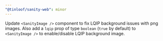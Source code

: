 ```yaml
---
"@tinloof/sanity-web": minor
---
```


Update `<SanityImage />` component to fix LQIP background issues with png images.
Also add a `lqip` prop of type `boolean` (`true` by default) to `<SanityImage />` to enable/disable LQIP background image.
